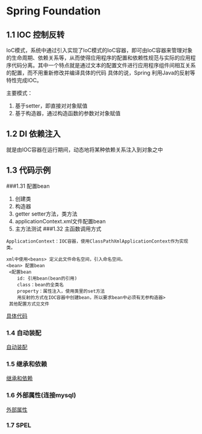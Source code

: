 # Spring Foundation
## 1.1 IOC 控制反转
IoC模式，系统中通过引入实现了IoC模式的IoC容器，即可由IoC容器来管理对象的生命周期、依赖关系等，从而使得应用程序的配置和依赖性规范与实际的应用程序代码分离。其中一个特点就是通过文本的配置文件进行应用程序组件间相互关系的配置，而不用重新修改并编译具体的代码
具体的说，Spring 利用Java的反射等特性完成IOC。

主要模式：
1. 基于setter，即直接对对象赋值
2. 基于构造器，通过构造函数的参数对对象赋值
## 1.2 DI 依赖注入
就是由IOC容器在运行期间，动态地将某种依赖关系注入到对象之中
## 1.3 代码示例
###1.31 配置bean
1. 创建类
2. 构造器
3. getter setter方法，类方法
4. applicationContext.xml文件配置bean
5. 主方法测试
###1.32 主函数调用方式
```
ApplicationContext：IOC容器，使用ClassPathXmlApplicationContext作为实现类。
```
```
xml中使用<beans> 定义此文件命名空间，引入命名空间。
<bean> 配置bean
 <配置bean
    id: 引用bean(bean的引用)
    class：bean的全类名
    property：属性注入，使用类里的set方法
    用反射的方式在IOC容器中创建bean，所以要求bean中必须有无参构造器>
 其他配置方式见文件
```
[具体代码](./doc/Part1.md)
### 1.4 自动装配
[自动装配](./doc/Part2.md)
### 1.5 继承和依赖
[继承和依赖](./doc/Part3.md)
### 1.6 外部属性(连接mysql)
[外部属性](./doc/Part3.md)
### 1.7 SPEL





